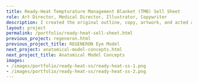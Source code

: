 ```yaml
---
title: Ready-Heat Tempturature Management Blanket (TMB) Sell Sheet
role: Art Director, Medical Director, Illustrator, Copywriter
description: I created the original outline, copy, artwork, and acted as an art director to help a graphic designer lay out the final sell sheet. This sell sheet was made in collaboration with the **[Ready-Heat tradeshow animation](/portfolio/ready-heat-tradeshow.html)**. It contains a rendering of the blanket on a figure (from the animation), an overview of product highlights as well as product specifications for the Temperature Management Blanket Line.
layout: project
permalink: /portfolio/ready-heat-sell-sheet.html
previous_project: regeneron.html
previous_project_title: REGENERON Eye Model
next_project: anatomical-model-concepts.html
next_project_title: Anatomical Model Concepts
images:
- /images/portfolio/ready-heat-ss/ready-heat-ss-1.png
- /images/portfolio/ready-heat-ss/ready-heat-ss-2.png
---
```

